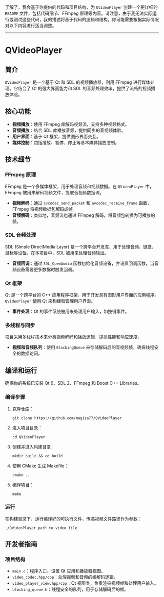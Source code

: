 了解了，我会基于你提供的代码和项目结构，为 `QVideoPlayer` 创建一个更详细的 `README` 文件，包括代码细节、FFmpeg 原理等内容。请注意，由于我无法实际运行或测试这些代码，我的描述将基于代码的逻辑和结构。你可能需要根据实际情况对以下内容进行适当调整。

---

# QVideoPlayer

## 简介

`QVideoPlayer` 是一个基于 Qt 和 SDL 的视频播放器，利用 FFmpeg 进行媒体处理。它结合了 Qt 的强大界面能力和 SDL 的音频处理效率，提供了流畅的视频播放体验。

## 核心功能

- **视频播放**：使用 FFmpeg 库解码视频流，支持多种视频格式。
- **音频播放**：结合 SDL 库播放音频，提供同步的音视频体验。
- **用户界面**：基于 Qt 框架，提供图形界面交互。
- **媒体控制**：包括播放、暂停、停止等基本媒体播放控制。

## 技术细节

### FFmpeg 原理

FFmpeg 是一个多媒体框架，用于处理音频和视频数据。在 `QVideoPlayer` 中，FFmpeg 被用来解码视频文件，提取音视频数据流。

- **视频解码**：通过 `avcodec_send_packet` 和 `avcodec_receive_frame` 函数，FFmpeg 将视频数据包解码成帧。
- **音频解码**：类似地，音频流也通过 FFmpeg 解码，将音频包转换为可播放的帧。

### SDL 音频处理

SDL (Simple DirectMedia Layer) 是一个跨平台开发库，用于处理音频、键盘、鼠标等设备。在本项目中，SDL 被用来处理音频输出。

- **音频回调**：通过 `SDL_OpenAudio` 函数初始化音频设备，并设置回调函数，当音频设备需要更多数据时触发回调。

### Qt 框架

Qt 是一个跨平台的 C++ 应用程序框架，用于开发具有图形用户界面的应用程序。`QVideoPlayer` 使用 Qt 来构建和管理用户界面。

- **事件处理**：Qt 的事件系统被用来处理用户输入，如按键事件。

### 多线程与同步

项目采用多线程技术来分离视频解码和播放逻辑，提高性能和响应速度。

- **视频和音频队列**：使用 `BlockingQueue` 来存储解码后的音视频帧，确保线程安全的数据访问。

## 编译和运行

确保你的系统已安装 Qt 6、SDL 2、FFmpeg 和 Boost C++ Libraries。

### 编译步骤

1. 克隆仓库：
   ```
   git clone https://github.com/nagisa77/QVideoPlayer
   ```
2. 进入项目目录：
   ```
   cd QVideoPlayer
   ```
3. 创建并进入构建目录：
   ```
   mkdir build && cd build
   ```
4. 使用 CMake 生成 Makefile：
   ```
   cmake ..
   ```
5. 编译项目：
   ```
   make
   ```

### 运行

在构建目录下，运行编译好的可执行文件，传递视频文件路径作为参数：
```
./QVideoPlayer path_to_video_file
```

## 开发者指南

### 项目结构

- `main.c`：程序入口，设置 Qt 应用和播放器视图。
- `video_codec.hpp/cpp`：处理视频和音频的编解码逻辑。
- `video_player_view.hpp/cpp`：Qt 视图类，负责渲染视频帧和处理用户输入。
- `blocking_queue.h`：线程安全的队列，用于存储解码后的帧。

###